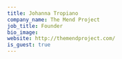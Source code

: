 ```yaml
---
title: Johanna Tropiano
company_name: The Mend Project
job_title: Founder
bio_image:
website: http://themendproject.com/
is_guest: true
---
```

